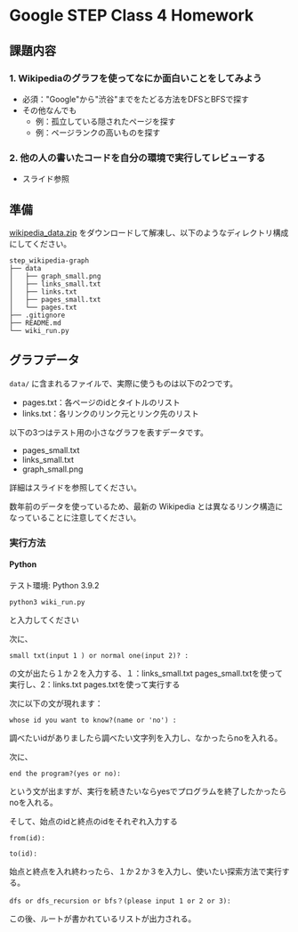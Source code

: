 # Google STEP Class 4 Homework

## 課題内容

### 1. Wikipediaのグラフを使ってなにか面白いことをしてみよう

- 必須："Google"から"渋谷"までをたどる方法をDFSとBFSで探す
- その他なんでも
    - 例：孤立している隠されたページを探す
    - 例：ページランクの高いものを探す

### 2. 他の人の書いたコードを自分の環境で実行してレビューする

- スライド参照

## 準備

[wikipedia_data.zip](https://drive.google.com/file/d/1zqtjSb-ZoR4rzVUWZrjNSES5GKJhYmmH/view?usp=sharing) をダウンロードして解凍し、以下のようなディレクトリ構成にしてください。

```
step_wikipedia-graph
├── data
│   ├── graph_small.png
│   ├── links_small.txt
│   ├── links.txt
│   ├── pages_small.txt
│   └── pages.txt
├── .gitignore
├── README.md
└── wiki_run.py
```

## グラフデータ

`data/` に含まれるファイルで、実際に使うものは以下の2つです。

- pages.txt：各ページのidとタイトルのリスト
- links.txt：各リンクのリンク元とリンク先のリスト

以下の3つはテスト用の小さなグラフを表すデータです。

- pages_small.txt
- links_small.txt
- graph_small.png

詳細はスライドを参照してください。

数年前のデータを使っているため、最新の Wikipedia とは異なるリンク構造になっていることに注意してください。

### 実行方法

#### Python

テスト環境: Python 3.9.2

```shell
python3 wiki_run.py
```
と入力してください

次に、
```
small txt(input 1 ) or normal one(input 2)? : 
```
の文が出たら１か２を入力する、１：links_small.txt pages_small.txtを使って実行し、2：links.txt pages.txtを使って実行する

次に以下の文が現れます：

```
whose id you want to know?(name or 'no') : 
```
調べたいidがありましたら調べたい文字列を入力し、なかったらnoを入れる。

次に、
```
end the program?(yes or no): 
```
という文が出ますが、実行を続きたいならyesでプログラムを終了したかったらnoを入れる。

そして、始点のidと終点のidをそれぞれ入力する
```
from(id):
```
```
to(id):
```

始点と終点を入れ終わったら、１か２か３を入力し、使いたい探索方法で実行する。
```
dfs or dfs_recursion or bfs？(please input 1 or 2 or 3): 
```
この後、ルートが書かれているリストが出力される。